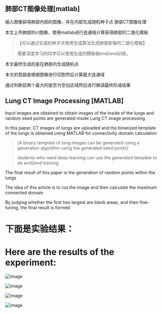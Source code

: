 ## 肺部CT图像处理[matlab]
输入图像获得肺部内部的图像，并在内部生成随机种子点
肺部CT图像处理

本文上传肺部的ct图像，使用matlab进行连通域计算获得肺部的二值化模板

>【可以通过生成的种子点使用生成算法生成肺部影像的二值化模板】

>需要深度学习的同学可以使用生成的模板做end2end训练。

本文最终生成的是在肺部内生成随机点

本文的思路是根据图像进行切割然后计算最大连通域

通过判断前两个最大的是否为空白区域然后进行微调最终形成结果
## Lung CT Image Processing [MATLAB]
Input images are obtained to obtain images of the inside of the lungs and random seed points are generated inside
Lung CT image processing

In this paper, CT images of lungs are uploaded and the binarized template of the lungs is obtained using MATLAB for connectivity domain calculation

> [A binary template of lung images can be generated using a generation algorithm using the generated seed points]

> students who need deep learning can use the generated template to do end2end training.

The final result of this paper is the generation of random points within the lungs

The idea of this article is to cut the image and then calculate the maximum connected domain

By judging whether the first two largest are blank areas, and then fine-tuning, the final result is formed


# 下面是实验结果：
# Here are the results of the experiment:



![image](https://user-images.githubusercontent.com/66575985/225838526-a518086f-75db-48ec-aeda-b71ac1b1e0a9.png)

![image](https://user-images.githubusercontent.com/66575985/225838575-0d948da3-88bb-436e-91c5-65a4b7a17fe4.png)

![image](https://user-images.githubusercontent.com/66575985/225838605-dfffc709-210a-4d6c-bd37-e583905bbc79.png)

![image](https://user-images.githubusercontent.com/66575985/225838652-dae5ebf8-a37a-43f3-9838-5a883b988303.png)
